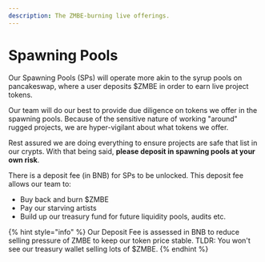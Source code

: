 ```yaml
---
description: The ZMBE-burning live offerings.
---
```


# Spawning Pools

Our Spawning Pools \(SPs\) will operate more akin to the syrup pools on pancakeswap, where a user deposits $ZMBE in order to earn live project tokens. 

Our team will do our best to provide due diligence on tokens we offer in the spawning pools. Because of the sensitive nature of working "around" rugged projects, we are hyper-vigilant about what tokens we offer. 

Rest assured we are doing everything to ensure projects are safe that list in our crypts. With that being said, **please deposit in spawning pools at your own risk**. 

There is a deposit fee \(in BNB\) for SPs to be unlocked. This deposit fee allows our team to:

* Buy back and burn $ZMBE
* Pay our starving artists
* Build up our treasury fund for future liquidity pools, audits etc. 

{% hint style="info" %}
Our Deposit Fee is assessed in BNB to reduce selling pressure of ZMBE to keep our token price stable. TLDR: You won't see our treasury wallet selling lots of $ZMBE.
{% endhint %}



